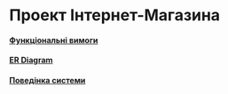# Проект Інтернет-Магазина
#### [Функціональні вимоги]()
#### [ER Diagram]()
#### [Поведінка системи]()